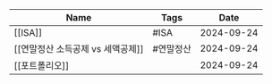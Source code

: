 <!-- QueryToSerialize: TABLE WITHOUT ID link(file.link, title) AS Name, join(file.tags, " ") as Tags, dateformat(date, "yyyy-MM-dd") as Date FROM "Publish/Life/Investment" WHERE draft = false SORT date DESC -->
<!-- SerializedQuery: TABLE WITHOUT ID link(file.link, title) AS Name, join(file.tags, " ") as Tags, dateformat(date, "yyyy-MM-dd") as Date FROM "Publish/Life/Investment" WHERE draft = false SORT date DESC -->

| Name                                                                | Tags  | Date       |
| ------------------------------------------------------------------- | ----- | ---------- |
| [[ISA]]                             | #ISA  | 2024-09-24 |
| [[연말정산 소득공제 vs 세액공제]] | #연말정산 | 2024-09-24 |
| [[포트폴리오]]                         |       | 2024-09-24 |
<!-- SerializedQuery END -->
